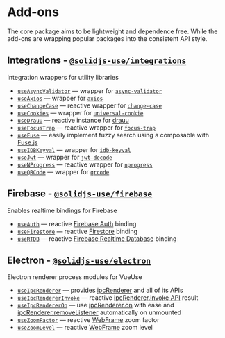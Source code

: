 # Add-ons

The core package aims to be lightweight and dependence free. While the add-ons are wrapping popular packages into the consistent API style.

## Integrations - [`@solidjs-use/integrations`](https://solidjs-use.github.io/solidjs-use/integrations/README.html)

Integration wrappers for utility libraries

- [`useAsyncValidator`](https://solidjs-use.github.io/solidjs-use/integrations/useAsyncValidator/) — wrapper for [`async-validator`](https://github.com/yiminghe/async-validator)
- [`useAxios`](https://solidjs-use.github.io/solidjs-use/integrations/useAxios/) — wrapper for [`axios`](https://github.com/axios/axios)
- [`useChangeCase`](https://solidjs-use.github.io/solidjs-use/integrations/useChangeCase/) — reactive wrapper for [`change-case`](https://github.com/blakeembrey/change-case)
- [`useCookies`](https://solidjs-use.github.io/solidjs-use/integrations/useCookies/) — wrapper for [`universal-cookie`](https://www.npmjs.com/package/universal-cookie)
- [`useDrauu`](https://solidjs-use.github.io/solidjs-use/integrations/useDrauu/) — reactive instance for [drauu](https://github.com/antfu/drauu)
- [`useFocusTrap`](https://solidjs-use.github.io/solidjs-use/integrations/useFocusTrap/) — reactive wrapper for [`focus-trap`](https://github.com/focus-trap/focus-trap)
- [`useFuse`](https://solidjs-use.github.io/solidjs-use/integrations/useFuse/) — easily implement fuzzy search using a composable with [Fuse.js](https://github.com/krisk/fuse)
- [`useIDBKeyval`](https://solidjs-use.github.io/solidjs-use/integrations/useIDBKeyval/) — wrapper for [`idb-keyval`](https://www.npmjs.com/package/idb-keyval)
- [`useJwt`](https://solidjs-use.github.io/solidjs-use/integrations/useJwt/) — wrapper for [`jwt-decode`](https://github.com/auth0/jwt-decode)
- [`useNProgress`](https://solidjs-use.github.io/solidjs-use/integrations/useNProgress/) — reactive wrapper for [`nprogress`](https://github.com/rstacruz/nprogress)
- [`useQRCode`](https://solidjs-use.github.io/solidjs-use/integrations/useQRCode/) — wrapper for [`qrcode`](https://github.com/soldair/node-qrcode)

## Firebase - [`@solidjs-use/firebase`](https://solidjs-use.github.io/solidjs-use/firebase/README.html)

Enables realtime bindings for Firebase

- [`useAuth`](https://solidjs-use.github.io/solidjs-use/firebase/useAuth/) — reactive [Firebase Auth](https://firebase.google.com/docs/auth) binding
- [`useFirestore`](https://solidjs-use.github.io/solidjs-use/firebase/useFirestore/) — reactive [Firestore](https://firebase.google.com/docs/firestore) binding
- [`useRTDB`](https://solidjs-use.github.io/solidjs-use/firebase/useRTDB/) — reactive [Firebase Realtime Database](https://firebase.google.com/docs/database) binding

## Electron - [`@solidjs-use/electron`](https://solidjs-use.github.io/solidjs-use/electron/README.html)

Electron renderer process modules for VueUse

- [`useIpcRenderer`](https://solidjs-use.github.io/solidjs-use/electron/useIpcRenderer/) — provides [ipcRenderer](https://www.electronjs.org/docs/api/ipc-renderer) and all of its APIs
- [`useIpcRendererInvoke`](https://solidjs-use.github.io/solidjs-use/electron/useIpcRendererInvoke/) — reactive [ipcRenderer.invoke API](https://www.electronjs.org/docs/api/ipc-renderer#ipcrendererinvokechannel-args) result
- [`useIpcRendererOn`](https://solidjs-use.github.io/solidjs-use/electron/useIpcRendererOn/) — use [ipcRenderer.on](https://www.electronjs.org/docs/api/ipc-renderer#ipcrendereronchannel-listener) with ease and [ipcRenderer.removeListener](https://www.electronjs.org/docs/api/ipc-renderer#ipcrendererremovelistenerchannel-listener) automatically on unmounted
- [`useZoomFactor`](https://solidjs-use.github.io/solidjs-use/electron/useZoomFactor/) — reactive [WebFrame](https://www.electronjs.org/docs/api/web-frame#webframe) zoom factor
- [`useZoomLevel`](https://solidjs-use.github.io/solidjs-use/electron/useZoomLevel/) — reactive [WebFrame](https://www.electronjs.org/docs/api/web-frame#webframe) zoom level
